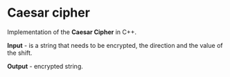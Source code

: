 # Caesar cipher

Implementation of the **Caesar Cipher** in C++. 

**Input** - is a string that needs to be encrypted, the direction and the value of the shift. 

**Output** - encrypted string.
